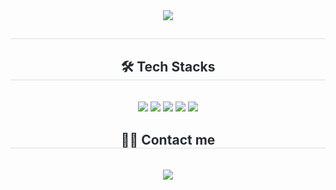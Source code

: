 <div align= "center">
    <img src="https://capsule-render.vercel.app/api?type=rounded&color=0:007bff,100:19cca8&height=180&text=ReactProject%20(%20TodoList%20)%20&animation=twinkling&fontColor=ffffff&fontSize=60" />
    </div>
    <div align= "center"> 
    <h2 style="border-bottom: 1px solid #d8dee4; color: #282d33;">  </h2>  
    <div style="font-weight: 700; font-size: 15px; text-align: center; color: #282d33;">  </div> 
    </div>
    <div align= "center">
    <h2 style="border-bottom: 1px solid #d8dee4; color: #282d33;"> 🛠️ Tech Stacks </h2> <br> 
    <div style="margin: 0 auto; text-align: center;" align= "center"> <img src="https://img.shields.io/badge/HTML5-E34F26?style=flat-square&logo=HTML5&logoColor=white">
          <img src="https://img.shields.io/badge/Javascript-F7DF1E?style=flat-square&logo=Javascript&logoColor=white">
          <img src="https://img.shields.io/badge/React-61DAFB?style=flat-square&logo=React&logoColor=white">
          <img src="https://img.shields.io/badge/Prettier-F7B93E?style=flat-square&logo=Prettier&logoColor=white">
          <img src="https://img.shields.io/badge/CSS3-1572B6?style=flat-square&logo=CSS3&logoColor=white">
          <br/></div>
    </div>
    <div align= "center">
    <h2 style="border-bottom: 1px solid #d8dee4; color: #282d33;"> 🧑‍💻 Contact me </h2> <br> 
    <div align= "center"> <a href=https://velog.io/@seonguul_2> <img src="https://img.shields.io/badge/Velog-20C997?style=flat-square&logo=Velog&logoColor=white&link=https://velog.io/@seonguul_2"> </a>
          </div>  <br> 
    <div align= "center">  </div> 
    </div>
    

